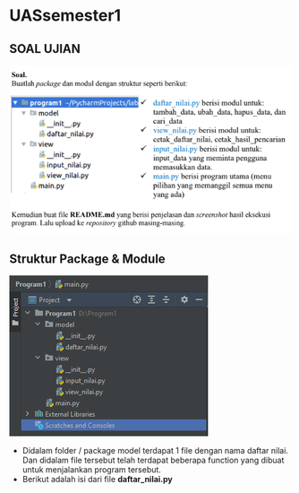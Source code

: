 # UASsemester1

## SOAL UJIAN

![1](screenshot/ss1.png)

## Struktur Package & Module

![1](screenshot/ss2.png)

- Didalam folder / package model terdapat 1 file dengan nama daftar nilai. Dan didalam file tersebut telah terdapat beberapa function yang dibuat untuk menjalankan program tersebut.<br>
- Berikut adalah isi dari file **daftar_nilai.py**
